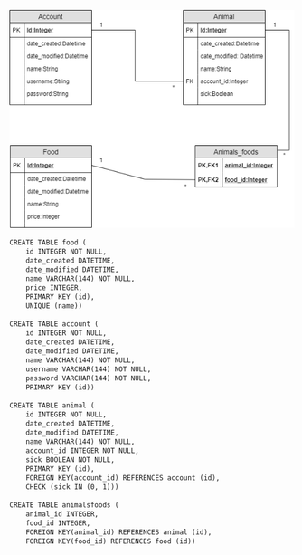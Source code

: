 ![alt text][picture]

[picture]: https://github.com/AgdaHTH/ruokintasovellus/blob/master/documentation/database.png

    CREATE TABLE food (
        id INTEGER NOT NULL,
        date_created DATETIME,
        date_modified DATETIME,
        name VARCHAR(144) NOT NULL,
        price INTEGER,
        PRIMARY KEY (id),
        UNIQUE (name))

    CREATE TABLE account (
        id INTEGER NOT NULL,
        date_created DATETIME,
        date_modified DATETIME,
        name VARCHAR(144) NOT NULL,
        username VARCHAR(144) NOT NULL,
        password VARCHAR(144) NOT NULL,
        PRIMARY KEY (id))

    CREATE TABLE animal (
        id INTEGER NOT NULL,
        date_created DATETIME,
        date_modified DATETIME,
        name VARCHAR(144) NOT NULL,
        account_id INTEGER NOT NULL,
        sick BOOLEAN NOT NULL,
        PRIMARY KEY (id),
        FOREIGN KEY(account_id) REFERENCES account (id),
        CHECK (sick IN (0, 1)))

    CREATE TABLE animalsfoods (
        animal_id INTEGER,
        food_id INTEGER,
        FOREIGN KEY(animal_id) REFERENCES animal (id),
        FOREIGN KEY(food_id) REFERENCES food (id))
